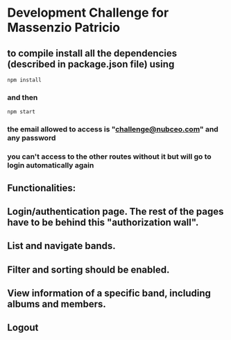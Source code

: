 # Development Challenge for Massenzio Patricio

## to compile install all the dependencies (described in package.json file) using

```
npm install 
```

### and then 

```
npm start
```

### the email allowed to access is "challenge@nubceo.com" and any password
### you can't access to the other routes without it but will go to login automatically again

## Functionalities:

## Login/authentication page. The rest of the pages have to be behind this "authorization wall".
## List and navigate bands.
## Filter and sorting should be enabled.
## View information of a specific band, including albums and members.
## Logout





